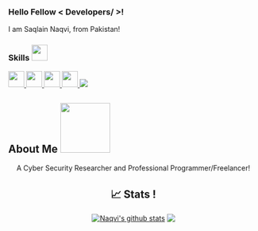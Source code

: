 <h3> Hello Fellow < Developers/ >! <img src = "https://raw.githubusercontent.com/MartinHeinz/MartinHeinz/master/wave.gif" width =15px> </h3>
<div size='15px'> I am Saqlain Naqvi, from Pakistan! 
</div>
  
<h3> Skills <img src = "https://media2.giphy.com/media/QssGEmpkyEOhBCb7e1/giphy.gif?cid=ecf05e47a0n3gi1bfqntqmob8g9aid1oyj2wr3ds3mg700bl&rid=giphy.gif" width = 32px> </h3>
<p>
  <a href= https://github.com/naqviO7?tab=repositories&q=&type=&language=python&sort= > <img width ='32px' src ='https://raw.githubusercontent.com/rahulbanerjee26/githubAboutMeGenerator/main/icons/python.svg'> </a>
  <a href= https://github.com/naqviO7?tab=repositories&q=&type=&language=cpp&sort= > <img width ='32px' src ='https://raw.githubusercontent.com/rahulbanerjee26/githubAboutMeGenerator/main/icons/cpp.svg'> </a>
  <a href= https://github.com/naqviO7?tab=repositories&q=&type=&language=html&sort= > <img width ='32px' src ='https://raw.githubusercontent.com/rahulbanerjee26/githubAboutMeGenerator/main/icons/html.svg'> </a>
  <a href= https://github.com/naqviO7?tab=repositories&q=&type=&language=css&sort= > <img width ='32px' src ='https://raw.githubusercontent.com/rahulbanerjee26/githubAboutMeGenerator/main/icons/css.svg'> </a>
<img src="https://img.shields.io/badge/bash%20-%2300599C.svg?&style=for-the-badge&logo=bash%2B%2B&ogoColor=white"/>  
</p>

 <h2> About Me <img src = "https://media0.giphy.com/media/KDDpcKigbfFpnejZs6/giphy.gif?cid=ecf05e47oy6f4zjs8g1qoiystc56cu7r9tb8a1fe76e05oty&rid=giphy.gif" width = 100px></h2>
<p align="center">
   A Cyber Security Researcher and Professional Programmer/Freelancer!
</p>

<h2 align="center"> 📈 Stats ! </h2> 

<p align="center">
<a href="https://github.com/naqviO7">
<img align="center" src="https://github-readme-stats.vercel.app/api?username=naqviO7&show_icons=true&theme=dark&line_height=27" alt="Naqvi's github stats"/></a>
<a href="https://github.com/naqviO7">
<img align="center" src="https://github-readme-stats.vercel.app/api/top-langs/?username=naqviO7&theme=dark&hide_langs_below=1" /></a>
</p>
<!---
snaqvi5/snaqvi5 is a ✨ special ✨ repository because its `README.md` (this file) appears on your GitHub profile.
You can click the Preview link to take a look at your changes.
--->
